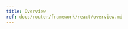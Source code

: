 ```yaml
---
title: Overview
ref: docs/router/framework/react/overview.md
---
```


[//]: # 'WhyChooseTanStackRouter'
[//]: # 'WhyChooseTanStackRouter'
